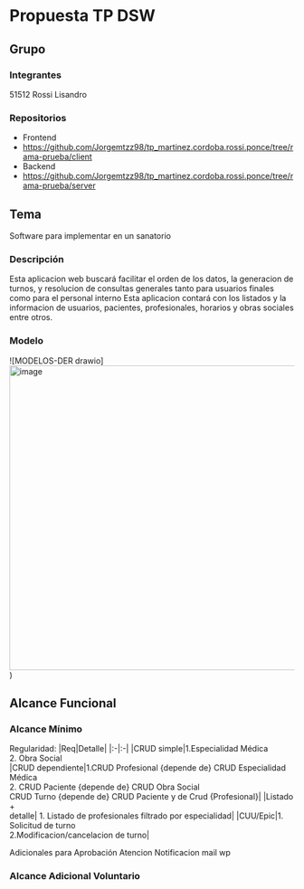 # Propuesta TP DSW

## Grupo
### Integrantes
51512 Rossi Lisandro<br>



### Repositorios
* Frontend
* https://github.com/Jorgemtzz98/tp_martinez.cordoba.rossi.ponce/tree/rama-prueba/client
* Backend
* https://github.com/Jorgemtzz98/tp_martinez.cordoba.rossi.ponce/tree/rama-prueba/server


## Tema
Software para implementar en un sanatorio
### Descripción
Esta aplicacion web buscará facilitar el orden de los datos, la generacion de turnos, y resolucion de consultas generales tanto para usuarios finales como para el personal interno
Esta aplicacion contará con los listados y la informacion de usuarios, pacientes, profesionales, horarios y obras sociales entre otros.


### Modelo
![MODELOS-DER drawio]<img width="802" height="539" alt="image" src="https://github.com/user-attachments/assets/e50eaedd-7e2c-44bb-bf01-1b6e58cbc008" />
)


## Alcance Funcional 

### Alcance Mínimo

Regularidad:
|Req|Detalle|
|:-|:-|
|CRUD simple|1.Especialidad Médica<br>2. Obra Social<br>
|CRUD dependiente|1.CRUD Profesional {depende de} CRUD Especialidad Médica <br>2. CRUD Paciente {depende de} CRUD Obra Social<br> CRUD Turno {depende de} CRUD Paciente y de Crud {Profesional}|
|Listado<br>+<br>detalle| 1. Listado de profesionales filtrado por especialidad|
|CUU/Epic|1. Solicitud de turno<br>2.Modificacion/cancelacion de turno|



Adicionales para Aprobación
Atencion
Notificacion mail wp

### Alcance Adicional Voluntario

